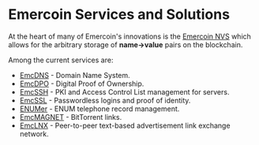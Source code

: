 # Emercoin Services and Solutions

At the heart of many of Emercoin's innovations is the [Emercoin NVS](../Blockchain_Services/Emercoin_NVS) which allows for the arbitrary storage of **name->value** pairs on the blockchain.

Among the current services are:

-   [EmcDNS](../Blockchain_Services/EmcDNS/EmcDNS_Introduction) - Domain Name System.
-   [EmcDPO](../Blockchain_Services/EmcDPO/EmcDPO_Introduction) - Digital Proof of Ownership.
-   [EmcSSH](../Blockchain_Services/EmcSSH) - PKI and Access Control List management
    for servers.
-   [EmcSSL](../Blockchain_Services/EmcSSL/EmcSSL_Introduction) - Passwordless logins and proof
    of identity.
-   [ENUMer](../Blockchain_Services/ENUMer) - ENUM telephone record management.
-   [EmcMAGNET](../Blockchain_Services/EmcMAGNET) - BitTorrent links.
-   [EmcLNX](../Blockchain_Services/EmcLNX) - Peer-to-peer text-based advertisement
    link exchange network.

